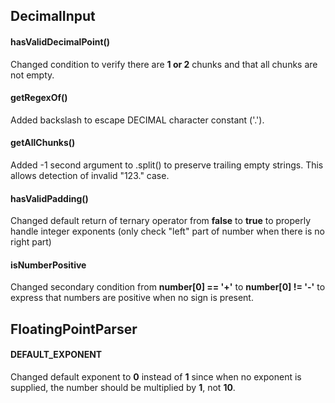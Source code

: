 ## DecimalInput

#### hasValidDecimalPoint()

Changed condition to verify there are **1 or 2** chunks and that all chunks are not empty.

#### getRegexOf()

Added backslash to escape DECIMAL character constant ('.').

#### getAllChunks()

Added -1 second argument to .split() to preserve trailing empty strings. This allows detection of invalid "123." case.

#### hasValidPadding()

Changed default return of ternary operator from **false** to **true** to properly handle integer exponents (only check "left" part of number when there is no right part)

#### isNumberPositive

Changed secondary condition from **number[0] == '+'** to **number[0] != '-'** to express that numbers are positive when no sign is present.

## FloatingPointParser

#### DEFAULT_EXPONENT

Changed default exponent to **0** instead of **1** since when no exponent is supplied, the number should be multiplied by **1**, not **10**.
